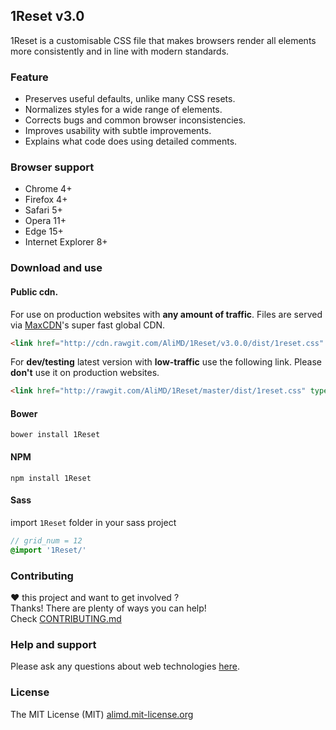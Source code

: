 ## 1Reset v3.0
1Reset is a customisable CSS file that makes browsers render all elements more consistently and in line with modern standards.

### Feature
* Preserves useful defaults, unlike many CSS resets.  
* Normalizes styles for a wide range of elements.  
* Corrects bugs and common browser inconsistencies.  
* Improves usability with subtle improvements.  
* Explains what code does using detailed comments.

### Browser support
* Chrome 4+
* Firefox 4+
* Safari 5+
* Opera 11+
* Edge 15+
* Internet Explorer 8+

### Download and use

#### Public cdn.  
For use on production websites with **any amount of traffic**. Files are served via [MaxCDN](http://www.maxcdn.com/)'s super fast global CDN.  
```html
<link href="http://cdn.rawgit.com/AliMD/1Reset/v3.0.0/dist/1reset.css" type="text/css" rel="stylesheet" />
```

For **dev/testing** latest version with **low-traffic** use the following link. Please **don't** use it on production websites.  
```html
<link href="http://rawgit.com/AliMD/1Reset/master/dist/1reset.css" type="text/css" rel="stylesheet" />
```

#### Bower
```shell
bower install 1Reset
```

#### NPM
```shell
npm install 1Reset
```

#### Sass
import `1Reset` folder in your sass project
```scss
// grid_num = 12
@import '1Reset/'
```

### Contributing
**♥** this project and want to get involved ?  
Thanks! There are plenty of ways you can help!  
Check [CONTRIBUTING.md](./CONTRIBUTING.md)

### Help and support
Please ask any questions about web technologies [here](http://github.com/AliMD/1Tuts/issues).

### License
The MIT License (MIT) [alimd.mit-license.org](http://alimd.mit-license.org)
